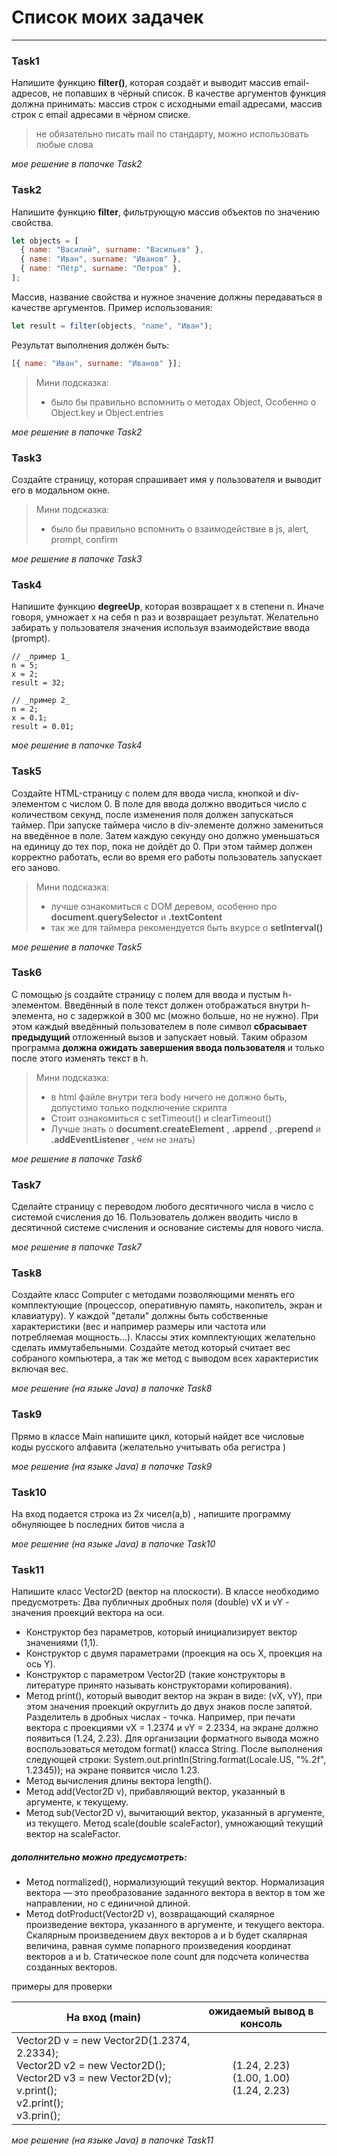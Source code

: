 # Список моих задачек

---

### Task1

Напишите функцию **filter()**, которая создаёт и выводит массив email-адресов, не попавших в чёрный список. В качестве аргументов функция должна принимать: массив строк с исходными email адресами, массив строк с email адресами в чёрном списке.

> не обязательно писать mail по стандарту, можно использовать любые слова

_мое решение в папочке Task2_

### Task2

Напишите функцию **filter**, фильтрующую массив объектов по значению свойства.

```js
let objects = [
  { name: "Василий", surname: "Васильев" },
  { name: "Иван", surname: "Иванов" },
  { name: "Пётр", surname: "Петров" },
];
```

Массив, название свойства и нужное значение должны передаваться в качестве аргументов. Пример использования:

```js
let result = filter(objects, "name", "Иван");
```

Результат выполнения должен быть:

```js
[{ name: "Иван", surname: "Иванов" }];
```

> Мини подсказка:
>
> - было бы правильно вспомнить о методах Object,
>   Особенно о Object.key и Object.entries

_мое решение в папочке Task2_

### Task3

Создайте страницу, которая спрашивает имя у пользователя и выводит его в модальном окне.

> Мини подсказка:
>
> - было бы правильно вспомнить о взаимодействие в js, alert, prompt, confirm

_мое решение в папочке Task3_

### Task4

Напишите функцию **degreeUp**, которая возвращает x в степени n. Иначе говоря, умножает x на себя n раз и возвращает результат. Желательно забирать у пользователя значения используя взаимодействие ввода (prompt).

```
// _пример 1_
n = 5;
x = 2;
result = 32;

// _пример 2_
n = 2;
x = 0.1;
result = 0.01;
```

_мое решение в папочке Task4_

### Task5

Создайте HTML-страницу с полем для ввода числа, кнопкой и div-элементом с числом 0. В поле для ввода должно вводиться число с количеством секунд, после изменения поля должен запускаться таймер. При запуске таймера число в div-элементе должно замениться на введённое в поле. Затем каждую секунду оно должно уменьшаться на единицу до тех пор, пока не дойдёт до 0. При этом таймер должен корректно работать, если во время его работы пользователь запускает его заново.

> Мини подсказка:
>
> - лучше ознакомиться с DOM деревом, особенно про **document.querySelector** и **.textContent**
> - так же для таймера рекомендуется быть вкурсе о **setInterval()**

_мое решение в папочке Task5_

### Task6

С помощью js создайте страницу с полем для ввода и пустым h-элементом. Введённый в поле текст должен отображаться внутри h-элемента, но с задержкой в 300 мс (можно больше, но не нужно). При этом каждый введённый пользователем в поле символ **сбрасывает предыдущий** отложенный вызов и запускает новый. Таким образом программа **должна ожидать завершения ввода пользователя** и только после этого изменять текст в h.

> Мини подсказка:
>
> - в html файле внутри тега body ничего не должно быть, допустимо только подключение скрипта
> - Стоит ознакомиться с setTimeout() и clearTimeout()
> - Лучше знать о **document.createElement** , **.append** , **.prepend** и **.addEventListener** , чем не знать)

_мое решение в папочке Task6_

### Task7

Сделайте страницу с переводом любого десятичного числа в число
с системой счисления до 16. Пользователь должен вводить число в десятичной системе счисления и основание системы для нового числа.

_мое решение в папочке Task7_

### Task8
Cоздайте класс Computer  c  методами позволяющими менять его комплектующие (процессор, оперативную память, накопитель, экран и клавиатуру).
У каждой "детали" должны быть собственные характеристики (вес и например размеры или частота или потребляемая мощность...).
Классы этих комплектующих желательно сделать иммутабельными.
Создайте метод который считает вес собраного компьютера, а так же метод с выводом всех характеристик включая вес.

_мое решение (на языке Java) в папочке Task8_

### Task9
Прямо в классе Main напишите цикл, который найдет все числовые коды русского алфавита (желательно учитывать оба регистра )

_мое решение (на языке Java) в папочке Task9_

### Task10
На вход подается строка из 2х чисел(a,b) , напишите программу обнуляющее b последних битов числа а

_мое решение (на языке Java) в папочке Task10_

### Task11

Напишите класс Vector2D (вектор на плоскости).
В классе необходимо предусмотреть:
Два публичных дробных поля (double) vX и vY - значения проекций вектора на оси.
- Конструктор без параметров, который инициализирует вектор значениями (1,1).
- Конструктор с двумя параметрами (проекция на ось X, проекция на ось Y).
 - Конструктор с параметром Vector2D (такие конструкторы в литературе принято называть конструкторами копирования).
 - Метод print(), который выводит вектор на экран в виде: (vX, vY), при этом значения проекций округлить до двух знаков после запятой. Разделитель в дробных числах - точка. Например, при печати вектора с проекциями vX = 1.2374 и vY = 2.2334, на экране должно появиться (1.24, 2.23).
Для организации форматного вывода можно воспользоваться методом format() класса String. После выполнения следующей строки: System.out.println(String.format(Locale.US, "%.2f", 1.2345)); на экране появится число 1.23.
 - Метод вычисления длины вектора length().
 - Метод add(Vector2D v), прибавляющий вектор, указанный в аргументе, к текущему.
 - Метод sub(Vector2D v), вычитающий вектор, указанный в аргументе, из текущего.
Метод scale(double scaleFactor), умножающий текущий вектор на scaleFactor.

##### дополнительно можно предусмотреть:
 - Метод normalized(), нормализующий текущий вектор. Нормализация вектора — это преобразование заданного вектора в вектор в том же направлении, но с единичной длиной.
 - Метод dotProduct(Vector2D v), возвращающий скалярное произведение вектора, указанного в аргументе, и текущего вектора. Скалярным произведением двух векторов a и b будет скалярная величина, равная сумме попарного произведения координат векторов a и b.
Статическое поле count для подсчета количества созданных векторов.

примеры для проверки

| На вход (main)      | ожидаемый вывод в консоль|
| ------------- |:-------------:|
| Vector2D v = new Vector2D(1.2374, 2.2334); <br /> Vector2D v2 = new Vector2D(); <br />Vector2D v3 = new Vector2D(v);<br />v.print();<br />v2.print();<br />v3.prin();  <br />  |(1.24, 2.23) <br /> (1.00, 1.00) <br /> (1.24, 2.23)||Vector2D vA = new Vector2D(); <br />Vector2D vB = new Vector2D(1.0, 3.0);<br />Vector2D vc = new Vector2D(vB);<br />vA.add(vB);<br />VA.print();<br />vA.sub(vC);<br />VA.print();<br />system.out.print1n(vB.length());<br />vC.scale(2);<br />vC.print();<br />| (2.00, 4.00)<br />(1.00, 1.00)<br />3.1622776601683795<br />(2.00, 6.00)<br /> || Vector2D vA = new Vector2D(); <br />Vector2D vB = new Vector2D(5.0, 7.0); <br />Vector2D vc = new Vector2D(vB) ;<br />vA.add(vB); <br />VA.print();<br />vA.sub(vC);<br />VA.print();<br />system.out.println(vB.length());<br />vC.scale(1.5);<br />vC.print();<br />vC.normalized() ;<br />System.out.println(vC.Length());<br />vC.scale(2);<br />system.out.println(vA.dotProduct(vB))<br />system.out.println(vA.count) ;<br /> | (6.00 8.00)  <br /> (1.00 1.00) <br />8.602325267<br />(7.50 10.50)<br />1.0<br />12.0<br />3<br />    |


_мое решение (на языке Java) в папочке Task11_
